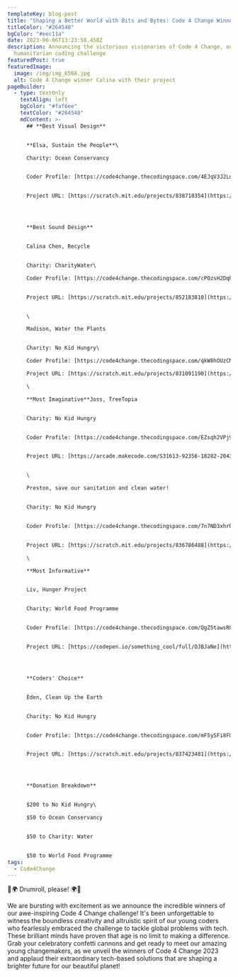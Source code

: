 ```yaml
---
templateKey: blog-post
title: "Shaping a Better World with Bits and Bytes: Code 4 Change Winners Revealed!"
titleColor: "#264548"
bgColor: "#eec11a"
date: 2023-06-06T13:23:58.458Z
description: Announcing the victorious visionaries of Code 4 Change, our
  humanitarian coding challenge
featuredPost: true
featuredImage:
  image: /img/img_6568.jpg
  alt: Code 4 Change winner Calina with their project
pageBuilder:
  - type: textOnly
    textAlign: left
    bgColor: "#faf6ee"
    textColor: "#264548"
    mdContent: >-
      ## **Best Visual Design**


      **Elsa, Sustain the People**\

      Charity: Ocean Conservancy


      Coder Profile: [https://code4change.​thecodingspace.com/​4EJqV3J2LqY7jKYIRdCg](https://code4change.thecodingspace.com/4EJqV3J2LqY7jKYIRdCg)


      Project URL: [https://scratch.mit.edu/​projects/838718354](https://scratch.mit.edu/projects/838718354)




      **Best Sound Design**


      Calina Chen, Recycle


      Charity: CharityWater\

      Coder Profile: [https://code4change.​thecodingspace.com/​cPOzsH2DqhGWbOH0ZKvU](https://code4change.thecodingspace.com/cPOzsH2DqhGWbOH0ZKvU)


      Project URL: [https://scratch.mit.edu/​projects/852183810](https://scratch.mit.edu/projects/852183810)


      \

      Madison, Water the Plants


      Charity: No Kid Hungry\

      Coder Profile: [https://code4change.​thecodingspace.com/​qkW8hOUzCMTfyDmyJzCp](https://code4change.thecodingspace.com/qkW8hOUzCMTfyDmyJzCp)\

      Project URL: [https://scratch.mit.edu/​projects/831091190](https://scratch.mit.edu/projects/831091190)\

      \

      **Most Imaginative**Joss, TreeTopia


      Charity: No Kid Hungry


      Coder Profile: [https://code4change.​thecodingspace.com/​EZsqh2VPj9CL9UIrYeuq](https://code4change.thecodingspace.com/EZsqh2VPj9CL9UIrYeuq)


      Project URL: [https://arcade.makecode.com/​S31613-92356-18282-20435](https://arcade.makecode.com/S31613-92356-18282-20435)


      \

      Preston, save our sanitation and clean water!


      Charity: No Kid Hungry


      Coder Profile: [https://code4change.​thecodingspace.com/​7n7ND3xhrOse4sT50tNS](https://code4change.thecodingspace.com/7n7ND3xhrOse4sT50tNS)


      Project URL: [https://scratch.mit.edu/​projects/836786488](https://scratch.mit.edu/projects/836786488)\

      \

      **Most Informative**


      Liv, Hunger Project


      Charity: World Food Programme


      Coder Profile: [https://code4change.​thecodingspace.com/​QgZ5tawsRCe4eHXjQ1OH](https://code4change.thecodingspace.com/QgZ5tawsRCe4eHXjQ1OH)


      Project URL: [https://codepen.io/​something_cool/full/OJBJaNe](https://codepen.io/something_cool/full/OJBJaNe)




      **Coders' Choice**


      Eden, Clean Up the Earth


      Charity: No Kid Hungry


      Coder Profile: [https://code4change.​thecodingspace.com/​mF5ySFi8FUkaPnVW1GQM](https://code4change.thecodingspace.com/mF5ySFi8FUkaPnVW1GQM)


      Project URL: [https://scratch.mit.edu/​projects/837423481](https://scratch.mit.edu/projects/837423481)




      **Donation Breakdown**


      $200 to No Kid Hungry\

      $50 to Ocean Conservancy


      $50 to Charity: Water


      $50 to World Food Programme
tags:
  - Code4Change
---
```

🎉🌍 Drumroll, please! 🌍🎉

We are bursting with excitement as we announce the incredible winners of our awe-inspiring Code 4 Change challenge! It's been unforgettable to witness the boundless creativity and altruistic spirit of our young coders who fearlessly embraced the challenge to tackle global problems with tech. These brilliant minds have proven that age is no limit to making a difference. Grab your celebratory confetti cannons and get ready to meet our amazing young changemakers, as we unveil the winners of Code 4 Change 2023 and applaud their extraordinary tech-based solutions that are shaping a brighter future for our beautiful planet!